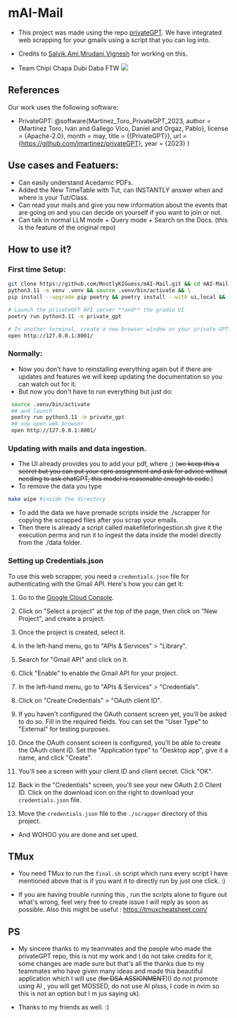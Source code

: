 # mAI-Mail
- This project was made using the repo [privateGPT](https://github.com/imartinez/privateGPT?tab=readme-ov-file). 
We have integrated web scrapping for your gmails using a script that you can log into.


 - Credits to [Salvik](https://github.com/Salvik-Krishna),[Ami](https://github.com/AmiBuch),[Mrudani](https://github.com/MrudaniPimpalkhare),[Vignesh](https://github.com/wig-nesh) for working on this.
- Team Chipi Chapa Dubi Daba FTW
![](https://tenor.com/view/chipi-chipi-chipi-chipi-chipi-chapa-chapa-cat-cat-chipi-gif-3982040863797256894)

## References

Our work uses the following software:

- PrivateGPT: 
@software{Martinez_Toro_PrivateGPT_2023,
author = {Martínez Toro, Iván and Gallego Vico, Daniel and Orgaz, Pablo},
license = {Apache-2.0},
month = may,
title = {{PrivateGPT}},
url = {https://github.com/imartinez/privateGPT},
year = {2023}
}
## Use cases and Featuers:
- Can easily understand Acedamic PDFs.
- Added the New TimeTable with Tut, can INSTANTLY answer when and where is your Tut/Class.
- Can read your mails and give you new information about the events that are going on and you can decide on yourself if you want to join or not.
- Can talk in normal LLM mode + Query mode + Search on the Docs. (this is the feature of the original repo)

## How to use it?
  ### First time Setup:
  ```sh
  git clone https://github.com/MostlyKIGuess/mAI-Mail.git && cd mAI-Mail && \
  python3.11 -m venv .venv && source .venv/bin/activate && \
  pip install --upgrade pip poetry && poetry install --with ui,local && ./scripts/setup

  # Launch the privateGPT API server **and** the gradio UI
  poetry run python3.11 -m private_gpt

  # In another terminal, create a new browser window on your private GPT!
  open http://127.0.0.1:8001/
  ```
 ### Normally:
 - Now you don't have to reinstalling everything again but if there are updates and features we will keep updating the documentation so you can watch out for it.
 - But now you don't have to run everything but just do:
 ```sh
  source .venv/bin/activate
  ## and launch 
  poetry run python3.11 -m private_gpt
  ## now open web browser
  open http://127.0.0.1:8001/
 ```
 ### Updating with mails and data ingestion.
 - The UI already provides you to add your pdf, where ;) (~~we keep this a secret but you can put your cpro assignment and ask for advice without needing to ask chatGPT, this model is reasonable enough to code.~~)
 - To remove the data you type 
 ```sh
 make wipe #inside the directory
 ```
- To add the data we have premade scripts inside the ./scrapper for copying the scrapped files after you scrap your emails.
- Then there is already a script called makefileforingestion.sh give it the execution perms and run it to ingest the data inside the model directly from the ./data folder.


### Setting up Credentials.json
To use this web scrapper, you need a `credentials.json` file for authenticating with the Gmail API. Here's how you can get it:

1. Go to the [Google Cloud Console](https://console.cloud.google.com/).

2. Click on "Select a project" at the top of the page, then click on "New Project", and create a project.

3. Once the project is created, select it.

4. In the left-hand menu, go to "APIs & Services" > "Library".

5. Search for "Gmail API" and click on it.

6. Click "Enable" to enable the Gmail API for your project.

7. In the left-hand menu, go to "APIs & Services" > "Credentials".

8. Click on "Create Credentials" > "OAuth client ID".

9. If you haven't configured the OAuth consent screen yet, you'll be asked to do so. Fill in the required fields. You can set the "User Type" to "External" for testing purposes.

10. Once the OAuth consent screen is configured, you'll be able to create the OAuth client ID. Set the "Application type" to "Desktop app", give it a name, and click "Create".

11. You'll see a screen with your client ID and client secret. Click "OK".

12. Back in the "Credentials" screen, you'll see your new OAuth 2.0 Client ID. Click on the download icon on the right to download your `credentials.json` file.

13. Move the `credentials.json` file to the ``./scrapper`` directory of this project.

- And WOHOO you are done and set uped.

 ## TMux 
 - You need TMux to run the `final.sh` script which runs every script I have mentioned above that is if you want it to directly run by just one click. :)
 
 - If you are having trouble running this , run the scripts alone to figure out what's wrong, feel very free to create issue I will reply as soon as possible. Also this might be useful :
 https://tmuxcheatsheet.com/


 ## PS
 - My sincere thanks to my teammates and the people who made the privateGPT repo, this is not my work and I do not take credits for it, some changes are made sure but that's all the thanks due to my teammates who have given many ideas and made this beautiful application which I will use (~~for DSA ASSIGNMENT~~)(I do not promote using AI , you will get MOSSED, do not use AI plsss, I code in nvim so this is not an option but I m jus saying uk).

- Thanks to my friends as well. :)